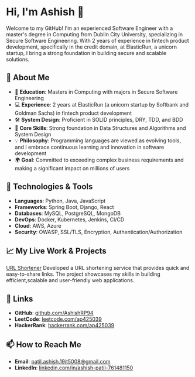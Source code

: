 # Hi, I'm Ashish 👋

Welcome to my GitHub! I'm an experienced Software Engineer with a master's degree in Computing from Dublin City University, specializing in Secure Software Engineering. With 2 years of experience in fintech product development, specifically in the credit domain, at ElasticRun, a unicorn startup, I bring a strong foundation in building secure and scalable solutions.

## 🚀 About Me

- 🔐 **Education**: Masters in Computing with majors in Secure Software Engineering
- 💻 **Experience**: 2 years at ElasticRun (a unicorn startup by Softbank and Goldman Sachs) in fintech product development
- 🛠️ **System Design**: Proficient in SOLID principles, DRY, TDD, and BDD
- 🧠 **Core Skills**: Strong foundation in Data Structures and Algorithms and System Design
- 💡 **Philosophy**: Programming languages are viewed as evolving tools, and I embrace continuous learning and innovation in software development
- 🌍 **Goal**: Committed to exceeding complex business requirements and making a significant impact on millions of users

## 🔧 Technologies & Tools

- **Languages**: Python, Java, JavaScript
- **Frameworks**: Spring Boot, Django, React
- **Databases**: MySQL, PostgreSQL, MongoDB
- **DevOps**: Docker, Kubernetes, Jenkins, CI/CD
- **Cloud**: AWS, Azure
- **Security**: OWASP, SSL/TLS, Encryption, Authentication/Authorization

## 📈 My Live Work & Projects

[URL Shortener](http://16.170.224.164)
Developed a URL shortening service that provides quick and easy-to-share links. The project showcases my skills in building efficient,scalable and user-friendly web applications.

## 🔗 Links

- **GitHub**: [github.com/AshishRP94](https://github.com/AshishRP94)
- **LeetCode**: [leetcode.com/ap425039](https://leetcode.com/ap425039)
- **HackerRank**: [hackerrank.com/ap425039](https://hackerrank.com/ap425039)

## 📫 How to Reach Me

- **Email**: [patil.ashish.19it5008@gmail.com](mailto:patil.ashish.19it5008@gmail.com)
- **LinkedIn**: [linkedin.com/in/ashish-patil-761481150](https://www.linkedin.com/in/ashish-patil-761481150/)
